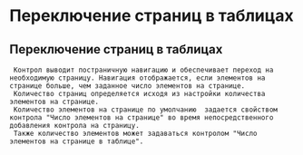 ﻿---
description: 2.4.7
---
# Переключение страниц в таблицах
## Переключение страниц в таблицах
     Контрол выводит постраничную навигацию и обеспечивает переход на необходимую страницу. Навигация отображается, если элементов на странице больше, чем заданное число элементов на странице.
     Количество страниц определяется исходя из настройки количества элементов на странице.
     Количество элементов на странице по умолчанию  задается свойством контрола "Число элементов на странице" во время непосредственного добавления контрола на страницу. 
     Также количество элементов может задаваться контролом "Число элементов на странице в таблице".
